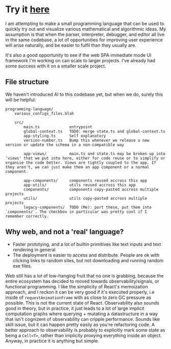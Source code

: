 # Try it [here](https://tejas-h5.github.io/prototyping-lang/)

I am attempting to make a small programming language that can be used to quickly try out and visualize various mathematical and algorithmic ideas.
My assumption is that when the parser, interpreter, debugger, and editor all live in the same codebase, a lot of opportunities for improving
user experience will arise naturally, and be easier to fulfil than they usually are.

It's also a good opportunity to see if the web SPA immediate mode UI framework I'm working on can scale to larger projects. 
I've already had some success with it on a smaller scale project.

## File structure

We haven't introduced AI to this codebase yet, but when we do, surely this will be helpful:

```
programming-language/
    various_configs_files.blah

    src/
        main.ts             entrypoint
        global-context.ts   TODO: merge state.ts and global-context.ts
        app-styling.ts      Self explanatory
        version-number.ts   Bump this whenever we release a new version or update the schema in a non-compatible way

        app-views/          main.ts and state.ts may be broken up into 'views' that we put into here, either for code reuse or to simplify or organise the code better. Views are tightly coupled to the app. If they aren't, we can just make them an app component or a normal component.

        app-components/     components reused accross this app
        app-utils/          utils reused accross this app
        components/         components copy-pasted accross multiple projects
        utils/              utils copy-pasted accross multiple projects
        legacy-components/  TODO (Me): port these, put them into `components/`. The checkbox in particular was pretty cool if I remember correctly.
```

## Why web, and not a 'real' language?

- Faster prototying, and a lot of builtin primitives like text inputs and text rendering in general
- The deployment is easier to access and distribute. People are ok with clicking links to random sites, but not downloading and running random exe files.

Web still has a lot of low-hanging fruit that no one is grabbing, because the entire ecosystem has
decided to moved towards observability/signals, or functional programming.
I like the simplicity of React's memoization approach, and I reckon it can be very good if it's executed properly, i.e
inside of `requestAnimationFrame` with as close to zero GC pressure as possible.
This is not the current state of React.
Observability also sounds good in theory, but in practice, it just leads to a lot of large implicit computation graphs
where querying + mutating a datastructure in a way that isn't cognizent of observability can cripple performance.
Sounds like skill issue, but it can happen pretty easily as you're refactoring code. 
A better approach to observability is probably to explicitly mark some state as being a `Cell<T>`, rather than implicity
proxying everything inside an object. Anyway, in practice it is anything but simple.

